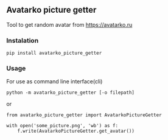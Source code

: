 ## Avatarko picture getter

Tool to get random avatar from https://avatarko.ru

### Instalation

```
pip install avatarko_picture_getter
```

### Usage

For use as command line interface(cli)
```
python -m avatarko_picture_getter [-o filepath]
```
or
```
from avatarko_picture_getter import AvatarkoPictureGetter

with open('some_picture.png', 'wb') as f:
    f.write(AvatarkoPictureGetter.get_avatar())
```

